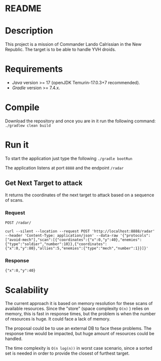 # README
# Description
This project is a mission of Commander Lando Calrissian in the New Republic.
The target is to be able to handle YVH droids.

# Requirements
- *Java* version >= 17 (openJDK Temurin-17.0.3+7 recommended).
- *Gradle* version >= 7.4.x.

# Compile
Download the repository and once you are in it run the following command: `./gradlew clean build`

# Run it
To start the application just type the following `./gradle bootRun`

The application listens at port `8888` and the endpoint `/radar` 

## Get Next Target to attack
It returns the coordinates of the next target to attack based on a sequence
of scans.

### Request

`POST /radar/`

    curl --silent --location --request POST 'http://localhost:8888/radar' --header 'Content-Type: application/json' --data-raw '{"protocols":["avoid-mech"],"scan":[{"coordinates":{"x":0,"y":40},"enemies":{"type":"soldier","number":10}},{"coordinates":{"x":0,"y":80},"allies":5,"enemies":{"type":"mech","number":1}}]}' 

### Response

    {"x":0,"y":40}


# Scalability
The current approach it is based on memory resolution for these scans of available resources. 
Since the "store" (space complexity `O(n)` ) relies on memory, this is fast in response times, but the problem is when the
number of resources is huge. It could face a lack of memory.

The proposal could be to use
an external DB to face these problems. The response time would be impacted, but huge amount of
resources could be handled.

The time complexity is `O(n log(n))` in worst case scenario, since a sorted set is needed in order to provide 
the closest of furthest target.